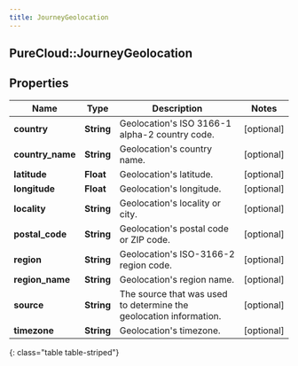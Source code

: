 ```yaml
---
title: JourneyGeolocation
---
```

## PureCloud::JourneyGeolocation

## Properties

|Name | Type | Description | Notes|
|------------ | ------------- | ------------- | -------------|
| **country** | **String** | Geolocation&#39;s ISO 3166-1 alpha-2 country code. | [optional] |
| **country_name** | **String** | Geolocation&#39;s country name. | [optional] |
| **latitude** | **Float** | Geolocation&#39;s latitude. | [optional] |
| **longitude** | **Float** | Geolocation&#39;s longitude. | [optional] |
| **locality** | **String** | Geolocation&#39;s locality or city. | [optional] |
| **postal_code** | **String** | Geolocation&#39;s postal code or ZIP code. | [optional] |
| **region** | **String** | Geolocation&#39;s ISO-3166-2 region code. | [optional] |
| **region_name** | **String** | Geolocation&#39;s region name. | [optional] |
| **source** | **String** | The source that was used to determine the geolocation information. | [optional] |
| **timezone** | **String** | Geolocation&#39;s timezone. | [optional] |
{: class="table table-striped"}


